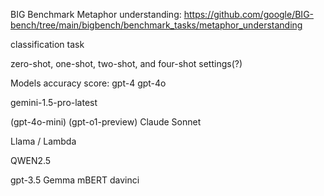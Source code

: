 BIG Benchmark Metaphor understanding: https://github.com/google/BIG-bench/tree/main/bigbench/benchmark_tasks/metaphor_understanding

classification task

zero-shot, one-shot, two-shot, and four-shot settings(?)

Models accuracy score: 
gpt-4
gpt-4o

gemini-1.5-pro-latest

(gpt-4o-mini)
(gpt-o1-preview)
Claude Sonnet

Llama / Lambda

QWEN2.5

gpt-3.5
Gemma
mBERT
davinci




